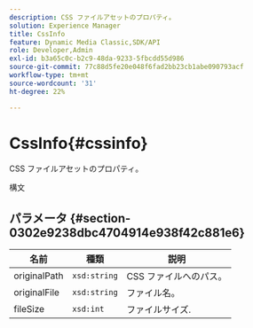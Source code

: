 ```yaml
---
description: CSS ファイルアセットのプロパティ。
solution: Experience Manager
title: CssInfo
feature: Dynamic Media Classic,SDK/API
role: Developer,Admin
exl-id: b3a65c0c-b2c9-48da-9233-5fbcdd55d986
source-git-commit: 77c88d5fe20e048f6fad2bb23cb1abe090793acf
workflow-type: tm+mt
source-wordcount: '31'
ht-degree: 22%

---
```


# CssInfo{#cssinfo}

CSS ファイルアセットのプロパティ。

構文

## パラメータ {#section-0302e9238dbc4704914e938f42c881e6}

| 名前 | 種類 | 説明 |
|---|---|---|
| originalPath | `xsd:string` | CSS ファイルへのパス。 |
| originalFile | `xsd:string` | ファイル名。 |
| fileSize | `xsd:int` | ファイルサイズ. |
